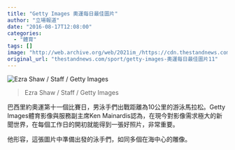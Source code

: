 ```yaml
---
title: "Getty Images 奧運每日最佳圖片"
author: "立場報道"
date: "2016-08-17T12:08:00"
categories:
  - "體育"
tags: []
image: "http://web.archive.org/web/2021im_/https://cdn.thestandnews.com/media/photos/cache/Day201120-20Ezra20Shaw20_VP7RZ_1200x0.jpg"
original_url: "thestandnews.com/sport/getty-images-奧運每日最佳圖片11"
---
```

![Ezra Shaw / Staff / Getty Images](http://web.archive.org/web/2021im_/https://cdn.thestandnews.com/media/photos/cache/Day201120-20Ezra20Shaw20_VP7RZ_1200x0.jpg)

> Ezra Shaw / Staff / Getty Images

巴西里約奧運第十一個比賽日，男泳手們出戰距離為10公里的游泳馬拉松。Getty Images體育影像與服務副主席Ken Mainardis認為，在現今對影像需求極大的新聞世界，在每個工作日的開初就能得到一張好照片，非常重要。

他形容，這張圖片中準備出發的泳手們，如同多個在海中心的雕像。